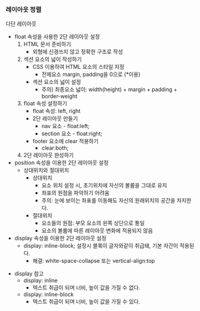 ### 레이아웃 정렬

다단 레이아웃

- float 속성을 사용한 2단 레이아웃 설정
  1. HTML 문서 준비하기
     - 외형에 신경쓰지 않고 정확한 구조로 작성
  2. 섹션 요소의 넓이 작성하기
     - CSS 이용하여 HTML 요소의 스타일 지정
       - 전체요소 margin, padding을 0으로 (*이용)
     - 섹션 요소의 넓이 설정
       - 주의) 최종요소 넓이: width(height) + margin + padding + border-weight
  3. float 속성 설정하기
     - float 속성: left, right
     - 2단 레이아웃 만들기
       - nav 요소 - float:left;
       - section 요소 - float:right;
     - footer 요소에 clear 적용하기
       - clear:both;
  4. 2단 레이아웃 완성하기
- position 속성을 이용한 2단 레이아웃 설정
  - 상대위치와 절대위치
    - 상대위치
      - 요소 위치 설정 시, 초기위치에 자신의 볼륨을 그대로 유지
      - 좌표의 원점을 파악하기 어려움
      - 주의: 눈에 보이는 좌표를 이동해도 자신의 원래위치의 공간을 차지한다.
    - 절대위치
      - 요소들의 원점: 부모 요소의 왼쪽 상단으로 통일
      - 요소의 볼륨에 따른 레이아웃 변화에 적용되지 않음
- display 속성을 이용한 2단 레이아웃 설정
  - display: inline-block; 설정시 블록이 글자와같이 취급돼, 기본 자간이 적용된다.
    - 해결: white-space-collapse 또는 vertical-align:top



* display 참고
  * display: inline
    * 텍스트 취급이 되며 너비, 높이 값을 가질 수 없다.
  * display: inline-block
    * 텍스트 취급이 되며 너비, 높이 값을 가질 수 있다.